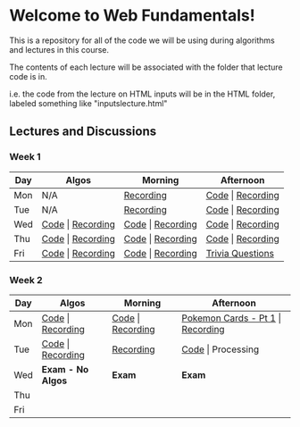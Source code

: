 # Welcome to Web Fundamentals!
This is a repository for all of the code we will be using during algorithms and lectures in this course.

The contents of each lecture will be associated with the folder that lecture code is in.

i.e. the code from the lecture on HTML inputs will be in the HTML folder, labeled something like "inputslecture.html"

## Lectures and Discussions

### Week 1
 Day | Algos | Morning | Afternoon
--- | --- | --- | ---
Mon | N/A | [Recording](https://www.youtube.com/watch?v=SpkOzz1NNa8&ab_channel=Dojo_Instructor_Cody) | [Code](https://github.com/StevenCThaller/WF_June_21/blob/main/HTML/HTML_Intro/index.html) &#124; [Recording](https://www.youtube.com/watch?v=KxMlDPOO7_I&ab_channel=Dojo_Instructor_Cody)
Tue | N/A | [Recording](https://www.youtube.com/watch?v=SpkOzz1NNa8&ab_channel=Dojo_Instructor_Cody) | [Code](https://github.com/StevenCThaller/WF_June_21/blob/main/HTML/HTML_Intro/index.html) &#124; [Recording](https://www.youtube.com/watch?v=KxMlDPOO7_I&ab_channel=Dojo_Instructor_Cody)
Wed | [Code](https://github.com/StevenCThaller/WF_June_21/blob/main/Algos/Week_1/Day_3.js) &#124; [Recording](https://www.youtube.com/watch?v=MBSRtsrpCKE&ab_channel=Dojo_Instructor_Cody) | [Code](https://github.com/StevenCThaller/WF_June_21/blob/main/CSS/Flex) &#124; [Recording](https://www.youtube.com/watch?v=J81SpnWbjgs&ab_channel=Dojo_Instructor_Cody) | [Code](https://github.com/StevenCThaller/WF_June_21/blob/main/CSS/ModernArt) &#124; [Recording](https://www.youtube.com/watch?v=sfp3YpBaTuE&ab_channel=Dojo_Instructor_Cody)
Thu | [Code](https://github.com/StevenCThaller/WF_June_21/blob/main/Algos/Week_1/Day_4) &#124; [Recording](https://www.youtube.com/watch?v=mltLdl8ZytA&ab_channel=Dojo_Instructor_Cody) | [Code](https://github.com/StevenCThaller/WF_June_21/blob/main/CSS/Position) &#124; [Recording](https://www.youtube.com/watch?v=Ki1RHbcH7LM&ab_channel=Dojo_Instructor_Cody) | [Code](https://github.com/StevenCThaller/WF_June_21/blob/main/CSS/HaloSiteRecreation) &#124; [Recording](https://www.youtube.com/watch?v=Z4G8tFqUr_w&ab_channel=Dojo_Instructor_Cody)
Fri | [Code](https://github.com/StevenCThaller/WF_June_21/blob/main/Algos/Week_1/Day_5) &#124; [Recording](https://youtu.be/nK_0VY0lO-M) | [Code](https://github.com/StevenCThaller/WF_June_21/blob/main/JavaScript/IntroToJavaScript) &#124; [Recording](https://youtu.be/bBF00uD4zrg?t=3299) | [Trivia Questions](https://github.com/StevenCThaller/WF_June_21/blob/main/trivia.md)

### Week 2
 Day | Algos | Morning | Afternoon
--- | --- | --- | ---
Mon | [Code](https://github.com/StevenCThaller/WF_June_21/blob/main/Algos/Week_2/Day_1) &#124; [Recording](https://youtu.be/jqM9lNqd8FY) | [Code](https://github.com/StevenCThaller/WF_June_21/blob/main/JavaScript/ObjectsAndDOM) &#124; [Recording](https://youtu.be/iygUJR8vnkE) | [Pokemon Cards - Pt 1](https://github.com/StevenCThaller/WF_June_21/tree/bdd059e6ef3c57c127aad36d49d49c5334569138/JavaScript/IChooseYou) &#124; [Recording](https://youtu.be/CO6tFf8-8s4)
Tue | [Code](https://github.com/StevenCThaller/WF_June_21/blob/main/Algos/Week_2/Day_2) &#124; [Recording](https://youtu.be/fVEmjX4ozew) | [Recording](https://youtu.be/A1BkqSeym9o) | [Code](https://github.com/StevenCThaller/WF_June_21/blob/main/JavaScript/IChooseYou) &#124; Processing
Wed | **Exam - No Algos** | **Exam** | **Exam** 
Thu | | | 
Fri | | | 
